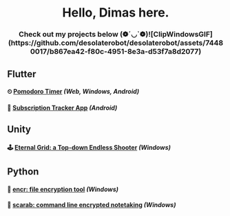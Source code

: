 <h1 align="center">Hello, Dimas here.</h1>
<h3 align="center">Check out my projects below (❁´◡`❁)![ClipWindowsGIF](https://github.com/desolaterobot/desolaterobot/assets/74480017/b867ea42-f80c-4951-8e3a-d53f7a8d2077)
</h3>

## Flutter
#### ⏲ [Pomodoro Timer](https://desolaterobot.github.io/pomodoro/#/) *(Web, Windows, Android)*
#### 💸 [Subscription Tracker App](https://play.google.com/store/apps/details?id=com.desolate.substracker) *(Android)*

## Unity
#### 🕹 [Eternal Grid: a Top-down Endless Shooter](http://desolaterobot.itch.io/eternal-grid) *(Windows)*

## Python
#### 🔐 [encr: file encryption tool](https://github.com/desolaterobot/encr) *(Windows)*
#### 📝 [scarab: command line encrypted notetaking](https://github.com/desolaterobot/scarab) *(Windows)*
